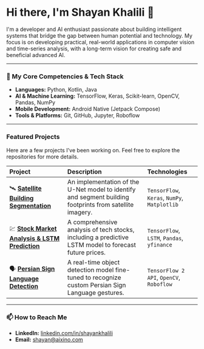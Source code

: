 # Hi there, I'm Shayan Khalili 👋

I'm a developer and AI enthusiast passionate about building intelligent systems that bridge the gap between human potential and technology. My focus is on developing practical, real-world applications in computer vision and time-series analysis, with a long-term vision for creating safe and beneficial advanced AI.

---

### 🔧 My Core Competencies & Tech Stack

-   **Languages:** Python, Kotlin, Java
-   **AI & Machine Learning:** TensorFlow, Keras, Scikit-learn, OpenCV, Pandas, NumPy
-   **Mobile Development:** Android Native (Jetpack Compose)
-   **Tools & Platforms:** Git, GitHub, Jupyter, Roboflow

---

### Featured Projects

Here are a few projects I've been working on. Feel free to explore the repositories for more details.

| Project | Description | Technologies |
| :--- | :--- | :--- |
| 🛰️ **[Satellite Building Segmentation](https://github.com/shayansyn/Satellite-Building-Segmentation)** | An implementation of the U-Net model to identify and segment building footprints from satellite imagery. | `TensorFlow`, `Keras`, `NumPy`, `Matplotlib` |
| 💹 **[Stock Market Analysis & LSTM Prediction](https://github.com/shayansyn/Stock-Market-LSTM-Analysis)** | A comprehensive analysis of tech stocks, including a predictive LSTM model to forecast future prices. | `TensorFlow`, `LSTM`, `Pandas`, `yfinance` |
| 🗣️ **[Persian Sign Language Detection](https://github.com/shayansyn/Persian-Sign-Language-Detection)** | A real-time object detection model fine-tuned to recognize custom Persian Sign Language gestures. | `TensorFlow 2 API`, `OpenCV`, `Roboflow` |

---

### 📫 How to Reach Me

-   **LinkedIn:** [linkedin.com/in/shayankhalili](https://www.linkedin.com/in/shayankhalili/)
-   **Email:** [shayan@aixino.com](mailto:shayan@aixino.com)
